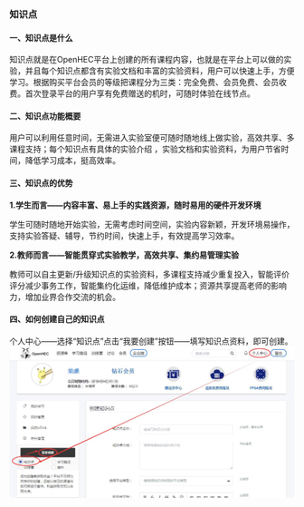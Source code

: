 ### 知识点

#### 一、知识点是什么

知识点就是在OpenHEC平台上创建的所有课程内容，也就是在平台上可以做的实验，并且每个知识点都含有实验文档和丰富的实验资料，用户可以快速上手，方便学习。根据购买平台会员的等级把课程分为三类：完全免费、会员免费、会员收费。首次登录平台的用户享有免费赠送的机时，可随时体验在线节点。

#### 二、知识点功能概要

用户可以利用任意时间，无需进入实验室便可随时随地线上做实验，高效共享、多课程支持；每个知识点有具体的实验介绍 ，实验文档和实验资料，为用户节省时间，降低学习成本，挺高效率。

#### 三、知识点的优势

**1.学生而言——内容丰富、易上手的实践资源，随时易用的硬件开发环境**

学生可随时随地开始实验，无需考虑时间空间，实验内容新颖，开发环境易操作，支持实验答疑、辅导，节约时间，快速上手，有效提高学习效率。

**2.教师而言——智能贯穿式实验教学，高效共享、集约易管理实验**

教师可以自主更新/升级知识点的实验资料，多课程支持减少重复投入，智能评价评分减少事务工作，智能集约化运维，降低维护成本；资源共享提高老师的影响力，增加业界合作交流的机会。

#### 四、如何创建自己的知识点

个人中心——选择“知识点”点击“我要创建”按钮——填写知识点资料，即可创建。![](/assets/20180307111759.jpg)

